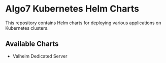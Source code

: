 # Algo7 Kubernetes Helm Charts

This repository contains Helm charts for deploying various applications on Kubernetes clusters.

## Available Charts
- Valheim Dedicated Server